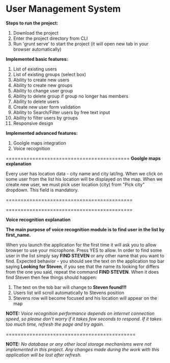 # User Management System

**Steps to run the project:**

1. Download the project
2. Enter the project directory from CLI
3. Run 'grunt serve' to start the project (it will open new tab in your browser automatically)



**Implemented basic features:**

1. List of existing users
2. List of existing groups (select box)
3. Ability to create new users
4. Ability to create new groups
5. Ability to change user group
6. Ability to delete group if group no longer has members
7. Ability to delete users
8. Create new user form validation
9. Ability to Search/Filter users by free text input
10. Ability to filter users by groups
11. Responsive design




**Implemented advanced features:**

1. Goolgle maps integration
2. Voice recognition


==========================================
**Goolgle maps explanation**

Every user has location data - city name and city lat/lng.
When we click on some user from the list his location will be displayed on the map.
When we create new user, we must pick user location (city) from "Pick city" dropdown. This field is mandatory.

===========================================

===========================================

**Voice recognition explanation**

**The main purpose of voice recognition module is to find user in the list by first_name.**

When you launch the application for the first time it will ask you to allow browser to use your microphone. Press YES to allow.
In order to find some user in the list simply say **FIND STEVEN** or any other name that you want to find. Expected behavior - you should see the
text on the application top bar saying **Looking for Steven**, if you see that the name its looking for differs from the one you said, repeat the command **FIND STEVEN**. When it does find Steven then few things should happen:

1. The text on the tob bar will change to **Steven found!!!**
2. Users list will scroll automatically to Stevens position
3. Stevens row will become focused and his location will appear on the map

**NOTE:** _Voice recognition performance depends on internet connection speed, so please don't worry if 
it takes few seconds to respond. If it takes too much time, refresh the page and try again._

============================================


**NOTE:** _No database or any other local storage mechanisms were not implemented in this project. Any changes made during the work with this application 
will be lost after refresh._


